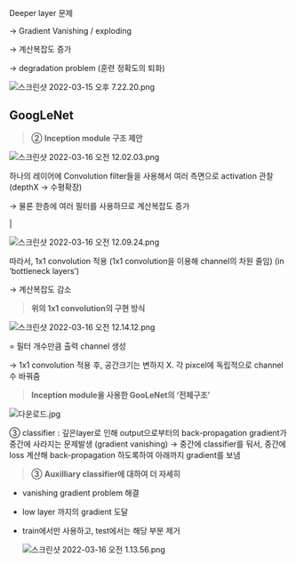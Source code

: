 Deeper layer 문제

→ Gradient Vanishing / exploding

→ 계산복잡도 증가

→ degradation problem (훈련 정확도의 퇴화)

![스크린샷 2022-03-15 오후 7.22.20.png](https://s3-us-west-2.amazonaws.com/secure.notion-static.com/2ce6ac0c-dc05-4c60-be97-9b0d4d08e6ff/스크린샷_2022-03-15_오후_7.22.20.png)

## GoogLeNet

> **②** **Inception module 구조 제안**
> 

![스크린샷 2022-03-16 오전 12.02.03.png](https://s3-us-west-2.amazonaws.com/secure.notion-static.com/55de189b-f952-4e42-a7f4-c02b0ca0ec94/스크린샷_2022-03-16_오전_12.02.03.png)

하나의 레이어에 Convolution filter들을 사용해서 여러 측면으로 activation 관찰 (depthX → 수평확장)

→ 물론 한층에 여러 필터를 사용하므로 계산복잡도 증가 

|

![스크린샷 2022-03-16 오전 12.09.24.png](https://s3-us-west-2.amazonaws.com/secure.notion-static.com/9cd7b17b-db9a-407f-a7f8-ae4c391b55f0/스크린샷_2022-03-16_오전_12.09.24.png)

따라서, 1x1 convolution 적용 (1x1 convolution을 이용해 channel의 차원 줄임) (in ‘bottleneck layers’)

→ 계산복잡도 감소

> **위의 1x1 convolution의 구현 방식**
> 

![스크린샷 2022-03-16 오전 12.14.12.png](https://s3-us-west-2.amazonaws.com/secure.notion-static.com/3ab881da-a4f5-480e-8d06-f5a148f3e39a/스크린샷_2022-03-16_오전_12.14.12.png)

= 필터 개수만큼 출력 channel 생성 

→ 1x1 convolution 적용 후, 공간크기는 변하지 X. 각 pixcel에 독립적으로 channel수 바꿔줌

> **Inception module을 사용한 GooLeNet의 ‘전체구조’**
> 

![다운로드.jpg](https://s3-us-west-2.amazonaws.com/secure.notion-static.com/9c503c2d-5bfd-4fa7-8a7b-a9d64c43514a/다운로드.jpg)

③ classifier : 깊은layer로 인해 output으로부터의 back-propagation gradient가 중간에 사라지는 문제발생
                       (gradient vanishing)
→ 중간에 classifier를 둬서, 중간에 loss 계산해 back-propagation 하도록하여 아래까지 gradient를 보냄

> **③** **Auxilliary classifier에 대하여 더 자세히**
> 
- vanishing gradient problem 해결
- low layer 까지의 gradient 도달
- train에서만 사용하고, test에서는 해당 부분 제거
    
    ![스크린샷 2022-03-16 오전 1.13.56.png](https://s3-us-west-2.amazonaws.com/secure.notion-static.com/c9f0dbaf-73eb-4031-ac33-f26dc5e9faa6/스크린샷_2022-03-16_오전_1.13.56.png)
